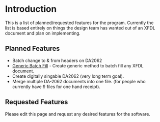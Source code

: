 # Introduction #

This is a list of planned/requested features for the program.  Currently the list is based entirely on things the design team has wanted out of an XFDL document and plan on implementing.

## Planned Features ##
  * Batch change to & from headers on DA2062
  * [Generic Batch Fill](GenericBatchFill.md) - Create generic method to batch fill any XFDL document.
  * Create digitally singable DA2062 (very long term goal).
  * Merge multiple DA-2062 documents into one file. (for people who currently have 9 files for one hand receipt).

## Requested Features ##
Please edit this page and request any desired features for the software.